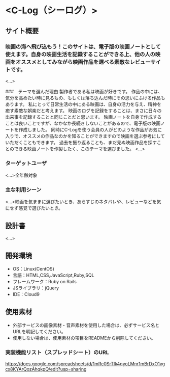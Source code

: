 # <C-Log（シーログ）>

## サイト概要
### 映画の海へ飛び込もう！このサイトは、電子版の映画ノートとして使えます。自身の映画生活を記録することができる上、他の人の映画をオススメとしてみながら映画作品を選べる素敵なレビューサイトです。
<...>

###　テーマを選んだ理由 製作者である私は映画が好きです。  作品の中には、気分を高めたい時に見るもの、もしくは落ち込んだ時にその思いにふける作品もあります。  私にとって日常生活の中にある映画は、自身の活力を与え、精神を癒す素敵な娯楽だと考えます。  映画のログを記録をすることは、まさに日々の出来事を記録することと同じことだと思います。  映画ノートを自身で作成することは良いことですが、なかなか長続きしないことがあるので、電子版の映画ノートを作成しました。  同時にC-Logを使う会員の人がどのような作品がお気に入りで、オススメの作品なのかを知ることができますので映画を選ぶ参考にしていただくこともできます。  過去を振り返ることも、まだ見ぬ映画作品を探すことのできる映画ノートを作製したく、このテーマを選びました。
<...>

### ターゲットユーザ
<...>全年齢対象

### 主な利用シーン
<...>映画を気ままに選びたいとき、あらすじのネタバレや、レビューなどを気にせず感覚で選びたいとき。

## 設計書
<...>

## 開発環境
- OS：Linux(CentOS)
- 言語：HTML,CSS,JavaScript,Ruby,SQL
- フレームワーク：Ruby on Rails
- JSライブラリ：jQuery
- IDE：Cloud9

## 使用素材
- 外部サービスの画像素材・音声素材を使用した場合は、必ずサービス名とURLを明記してください。
- 使用しない場合は、使用素材の項目をREADMEから削除してください。

### 実装機能リスト（スプレッドシート）のURL
https://docs.google.com/spreadsheets/d/1mRc0SrTIk4qyoLMnr1mBrDxO1vgcx8KYArQozAhqkpQ/edit?usp=sharing
